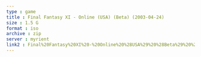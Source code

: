 ```yaml
---
type : game
title : Final Fantasy XI - Online (USA) (Beta) (2003-04-24)
size : 1.5 G
format : iso
archive : zip
server : myrient
link2 : Final%20Fantasy%20XI%20-%20Online%20%28USA%29%20%28Beta%29%20%282003-04-24%29
---
```

